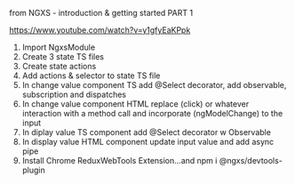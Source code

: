 from NGXS - introduction & getting started PART 1

https://www.youtube.com/watch?v=y1gfyEaKPpk

1. Import NgxsModule
2. Create 3 state TS files
3. Create state actions
4. Add actions & selector to state TS file
5. In change value component TS add @Select decorator, add observable, subscription and dispatches
6. In change value component HTML replace (click) or whatever interaction with a method call and incorporate (ngModelChange) to the input
7. In diplay value TS component add @Select decorator w Observable
8. In display value HTML component update input value and add async pipe
9. Install Chrome ReduxWebTools Extension...and npm i @ngxs/devtools-plugin
